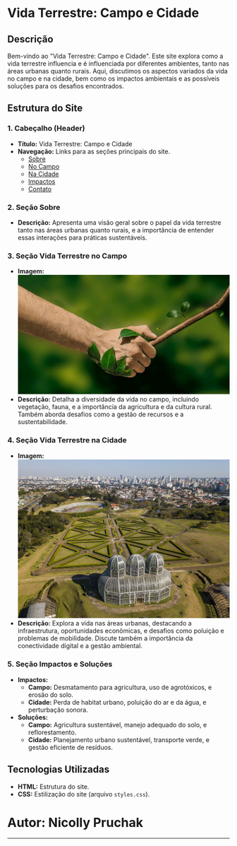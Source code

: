 # Vida Terrestre: Campo e Cidade

## Descrição

Bem-vindo ao "Vida Terrestre: Campo e Cidade". Este site explora como a vida terrestre influencia e é influenciada por diferentes ambientes, tanto nas áreas urbanas quanto rurais. Aqui, discutimos os aspectos variados da vida no campo e na cidade, bem como os impactos ambientais e as possíveis soluções para os desafios encontrados.

## Estrutura do Site

### 1. **Cabeçalho (Header)**
   * **Título:** Vida Terrestre: Campo e Cidade
   * **Navegação:** Links para as seções principais do site.
     * [Sobre](#sobre)
     * [No Campo](#campo)
     * [Na Cidade](#cidade)
     * [Impactos](#impactos)
     * [Contato](#contato)

### 2. **Seção Sobre**
   * **Descrição:** Apresenta uma visão geral sobre o papel da vida terrestre tanto nas áreas urbanas quanto rurais, e a importância de entender essas interações para práticas sustentáveis.

### 3. **Seção Vida Terrestre no Campo**
   * **Imagem:** ![Vida no Campo](assets/green-retail-header.jpg)
   * **Descrição:** Detalha a diversidade da vida no campo, incluindo vegetação, fauna, e a importância da agricultura e da cultura rural. Também aborda desafios como a gestão de recursos e a sustentabilidade.

### 4. **Seção Vida Terrestre na Cidade**
   * **Imagem:** ![Vida na Cidade](assets/Jardim-Botanico-Daniel-Castellano-SMCS-scaled.jpg)
   * **Descrição:** Explora a vida nas áreas urbanas, destacando a infraestrutura, oportunidades econômicas, e desafios como poluição e problemas de mobilidade. Discute também a importância da conectividade digital e a gestão ambiental.

### 5. **Seção Impactos e Soluções**
   * **Impactos:**
     * **Campo:** Desmatamento para agricultura, uso de agrotóxicos, e erosão do solo.
     * **Cidade:** Perda de habitat urbano, poluição do ar e da água, e perturbação sonora.
   * **Soluções:**
     * **Campo:** Agricultura sustentável, manejo adequado do solo, e reflorestamento.
     * **Cidade:** Planejamento urbano sustentável, transporte verde, e gestão eficiente de resíduos.

## Tecnologias Utilizadas

* **HTML:** Estrutura do site.
* **CSS:** Estilização do site (arquivo `styles.css`).

# Autor: Nicolly Pruchak
---
